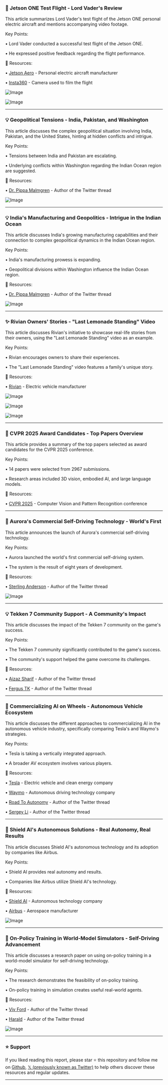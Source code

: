 ### 🚀 Jetson ONE Test Flight - Lord Vader's Review

This article summarizes Lord Vader's test flight of the Jetson ONE personal electric aircraft and mentions accompanying video footage.

Key Points:

• Lord Vader conducted a successful test flight of the Jetson ONE.

• He expressed positive feedback regarding the flight performance.


🔗 Resources:

• [Jetson Aero](https://x.com/jetson_aero) - Personal electric aircraft manufacturer

• [Insta360](https://x.com/insta360) - Camera used to film the flight

![Image](https://pbs.twimg.com/media/GqC_qM7XAAAjtEe?format=jpg&name=small)

![Image](https://pbs.twimg.com/media/GqC_qM6XcAAyUyM?format=jpg&name=small)


---
### 💡 Geopolitical Tensions - India, Pakistan, and Washington

This article discusses the complex geopolitical situation involving India, Pakistan, and the United States, hinting at hidden conflicts and intrigue.

Key Points:

• Tensions between India and Pakistan are escalating.

• Underlying conflicts within Washington regarding the Indian Ocean region are suggested.


🔗 Resources:

• [Dr. Pippa Malmgren](https://x.com/DrPippaM) - Author of the Twitter thread


![Image](https://pbs.twimg.com/media/GqC--e0XoAAx6J5?format=jpg&name=small)


---
### 💡 India's Manufacturing and Geopolitics - Intrigue in the Indian Ocean

This article discusses India's growing manufacturing capabilities and their connection to complex geopolitical dynamics in the Indian Ocean region.

Key Points:

• India's manufacturing prowess is expanding.

• Geopolitical divisions within Washington influence the Indian Ocean region.


🔗 Resources:

• [Dr. Pippa Malmgren](https://x.com/DrPippaM) - Author of the Twitter thread


![Image](https://pbs.twimg.com/media/GqC-mycXYAAAwZU?format=jpg&name=small)


---
### ✨ Rivian Owners' Stories - "Last Lemonade Standing" Video

This article discusses Rivian's initiative to showcase real-life stories from their owners, using the "Last Lemonade Standing" video as an example.

Key Points:

• Rivian encourages owners to share their experiences.

• The "Last Lemonade Standing" video features a family's unique story.


🔗 Resources:

• [Rivian](https://x.com/Rivian) - Electric vehicle manufacturer


![Image](https://pbs.twimg.com/media/Gp9ZMgMXEAA5VxE?format=jpg&name=small)

![Image](https://pbs.twimg.com/media/Gp9ZNtxWIAApToj?format=jpg&name=360x360)

![Image](https://pbs.twimg.com/media/Gp9ZO7pWsAASUuK?format=jpg&name=360x360)


---
### 🤖 CVPR 2025 Award Candidates - Top Papers Overview

This article provides a summary of the top papers selected as award candidates for the CVPR 2025 conference.

Key Points:

• 14 papers were selected from 2967 submissions.

• Research areas included 3D vision, embodied AI, and large language models.


🔗 Resources:

• [CVPR 2025](https://x.com/hashtag/CVPR2025?src=hashtag_click) - Computer Vision and Pattern Recognition conference


---
### 🚀 Aurora's Commercial Self-Driving Technology - World's First

This article announces the launch of Aurora's commercial self-driving technology.

Key Points:

• Aurora launched the world's first commercial self-driving system.

• The system is the result of eight years of development.


🔗 Resources:

• [Sterling Anderson](https://x.com/sterling_a) - Author of the Twitter thread


![Image](https://pbs.twimg.com/amplify_video_thumb/1917831573178814464/img/5S8JP90J5xdEv8by.jpg)


---
### 💡 Tekken 7 Community Support -  A Community's Impact

This article discusses the impact of the Tekken 7 community on the game's success.

Key Points:

• The Tekken 7 community significantly contributed to the game's success.

• The community's support helped the game overcome its challenges.


🔗 Resources:

• [Aizaz Sharif](https://x.com/AizazSharif420) - Author of the Twitter thread

• [Fergus TK](https://x.com/Fergus_TK) - Author of the Twitter thread


---
### 🤖 Commercializing AI on Wheels - Autonomous Vehicle Ecosystem

This article discusses the different approaches to commercializing AI in the autonomous vehicle industry, specifically comparing Tesla's and Waymo's strategies.


Key Points:

• Tesla is taking a vertically integrated approach.

• A broader AV ecosystem involves various players.


🔗 Resources:

• [Tesla](https://x.com/Tesla) - Electric vehicle and clean energy company

• [Waymo](https://x.com/Waymo) - Autonomous driving technology company

• [Road To Autonomy](https://x.com/RoadToAutonomy) - Author of the Twitter thread

• [Sergey Li](https://x.com/sergey___li) - Author of the Twitter thread


---
### 🤖 Shield AI's Autonomous Solutions -  Real Autonomy, Real Results

This article discusses Shield AI's autonomous technology and its adoption by companies like Airbus.

Key Points:

• Shield AI provides real autonomy and results.

• Companies like Airbus utilize Shield AI's technology.


🔗 Resources:

• [Shield AI](https://x.com/shieldaitech) - Autonomous technology company

• [Airbus](https://x.com/Airbus) - Aerospace manufacturer


![Image](https://pbs.twimg.com/media/GpygZ2hXUAAMoZ8?format=jpg&name=small)


---
### 🤖 On-Policy Training in World-Model Simulators - Self-Driving Advancement

This article discusses a research paper on using on-policy training in a world-model simulator for self-driving technology.

Key Points:

• The research demonstrates the feasibility of on-policy training.

•  On-policy training in simulation creates useful real-world agents.


🔗 Resources:

• [Viv Ford](https://x.com/vivford) - Author of the Twitter thread

• [Harald](https://x.com/___Harald___) - Author of the Twitter thread


![Image](https://pbs.twimg.com/media/GpujcxlaYAUgp5V?format=jpg&name=small)


---

### ⭐️ Support

If you liked reading this report, please star ⭐️ this repository and follow me on [Github](https://github.com/Drix10), [𝕏 (previously known as Twitter)](https://x.com/DRIX_10_) to help others discover these resources and regular updates.

---